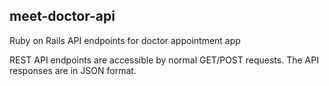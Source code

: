 ## meet-doctor-api
Ruby on Rails API endpoints for doctor appointment app

REST API endpoints are accessible by normal GET/POST requests.
The API responses are in JSON format.
